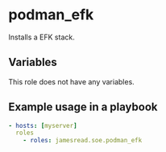 # podman_efk

Installs a EFK stack.
## Variables
This role does not have any variables.


## Example usage in a playbook

```yaml
- hosts: [myserver]
  roles
    - roles: jamesread.soe.podman_efk
```
